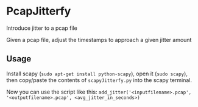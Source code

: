 PcapJitterfy
============

Introduce jitter to a pcap file

Given a pcap file, adjust the timestamps to approach a given jitter amount

Usage
---------------
Install scapy (`sudo apt-get install python-scapy`), open it (`sudo scapy`), then copy/paste the contents of `scapyJitterfy.py` into the scapy terminal.

Now you can use the script like this:
   `add_jitter('<inputfilename>.pcap', '<outputfilename>.pcap', <avg_jitter_in_seconds>)`
